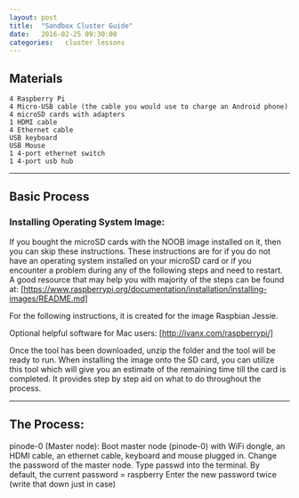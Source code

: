 ```yaml
---
layout: post
title:  "Sandbox Cluster Guide"
date:   2016-02-25 09:30:00 
categories:   cluster lessons
---
```

## Materials
	4 Raspberry Pi
	4 Micro-USB cable (the cable you would use to charge an Android phone)
	4 microSD cards with adapters
	1 HDMI cable
	4 Ethernet cable
	USB keyboard 
	USB Mouse
	1 4-port ethernet switch
	1 4-port usb hub


----

## Basic Process

### Installing Operating System Image:

If you bought the microSD cards with the NOOB image installed on it, then you can skip these instructions. These instructions are for if you do not have an operating system installed on your microSD card or if you encounter a problem during any of the following steps and need to restart. A good resource that may help you with majority of the steps can be found at: [https://www.raspberrypi.org/documentation/installation/installing-images/README.md]

For the following instructions, it is created for the image Raspbian Jessie.

Optional helpful software for Mac users: [http://ivanx.com/raspberrypi/]

Once the tool has been downloaded, unzip the folder and the tool will be ready to run. When installing the image onto the SD card, you can utilize this tool which will give you an estimate of the remaining time till the card is completed. It provides step by step aid on what to do throughout the process.

----

## The Process:

pinode-0 (Master node):
Boot master node (pinode-0) with WiFi dongle, an HDMI cable,  an ethernet cable, keyboard and mouse plugged in.
Change the password of the master node.
Type passwd into the terminal.
By default, the current password = raspberry 
Enter the new password twice (write that down just in case)


[https://www.raspberrypi.org/documentation/installation/installing-images/README.md]:https://www.raspberrypi.org/documentation/installation/installing-images/README.md
[http://ivanx.com/raspberrypi/]:http://ivanx.com/raspberrypi/

